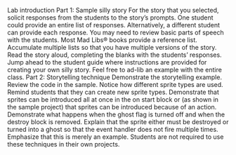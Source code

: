 Lab introduction
Part 1: Sample silly story
For the story that you selected, solicit responses from the students to the story’s prompts.
One student could provide an entire list of responses.
Alternatively, a different student can provide each response.
You may need to review basic parts of speech with the students. Most Mad Libs® books provide a reference list.
Accumulate multiple lists so that you have multiple versions of the story.
Read the story aloud, completing the blanks with the students’ responses.
Jump ahead to the student guide where instructions are provided for creating your own silly story. Feel free to ad-lib an example with the entire class.
Part 2: Storytelling technique
Demonstrate the storytelling example.
Review the code in the sample.
Notice how different sprite types are used. Remind students that they can create new sprite types.
Demonstrate that sprites can be introduced all at once in the on start block or (as shown in the sample project) that sprites can be introduced because of an action.
Demonstrate what happens when the ghost flag is turned off and when the destroy block is removed. Explain that the sprite either must be destroyed or turned into a ghost so that the event handler does not fire multiple times.
Emphasize that this is merely an example. Students are not required to use these techniques in their own projects.
